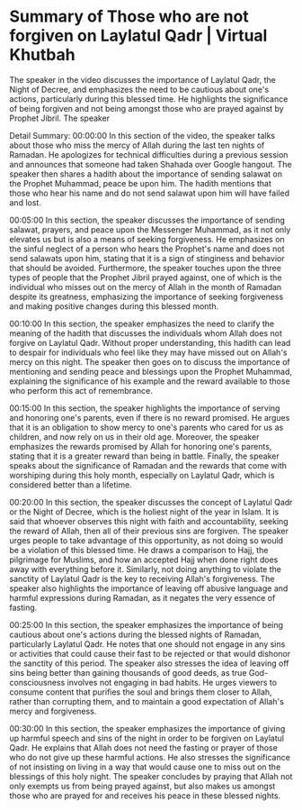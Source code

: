 # Summary of Those who are not forgiven on Laylatul Qadr | Virtual Khutbah

The speaker in the video discusses the importance of Laylatul Qadr, the Night of Decree, and emphasizes the need to be cautious about one's actions, particularly during this blessed time. He highlights the significance of being forgiven and not being amongst those who are prayed against by Prophet Jibril. The speaker

Detail Summary: 
00:00:00
In this section of the video, the speaker talks about those who miss the mercy of Allah during the last ten nights of Ramadan. He apologizes for technical difficulties during a previous session and announces that someone had taken Shahada over Google hangout. The speaker then shares a hadith about the importance of sending salawat on the Prophet Muhammad, peace be upon him. The hadith mentions that those who hear his name and do not send salawat upon him will have failed and lost.

00:05:00
In this section, the speaker discusses the importance of sending salawat, prayers, and peace upon the Messenger Muhammad, as it not only elevates us but is also a means of seeking forgiveness. He emphasizes on the sinful neglect of a person who hears the Prophet's name and does not send salawats upon him, stating that it is a sign of stinginess and behavior that should be avoided. Furthermore, the speaker touches upon the three types of people that the Prophet Jibril prayed against, one of which is the individual who misses out on the mercy of Allah in the month of Ramadan despite its greatness, emphasizing the importance of seeking forgiveness and making positive changes during this blessed month.

00:10:00
In this section, the speaker emphasizes the need to clarify the meaning of the hadith that discusses the individuals whom Allah does not forgive on Laylatul Qadr. Without proper understanding, this hadith can lead to despair for individuals who feel like they may have missed out on Allah's mercy on this night. The speaker then goes on to discuss the importance of mentioning and sending peace and blessings upon the Prophet Muhammad, explaining the significance of his example and the reward available to those who perform this act of remembrance.

00:15:00
In this section, the speaker highlights the importance of serving and honoring one's parents, even if there is no reward promised. He argues that it is an obligation to show mercy to one's parents who cared for us as children, and now rely on us in their old age. Moreover, the speaker emphasizes the rewards promised by Allah for honoring one's parents, stating that it is a greater reward than being in battle. Finally, the speaker speaks about the significance of Ramadan and the rewards that come with worshiping during this holy month, especially on Laylatul Qadr, which is considered better than a lifetime.

00:20:00
In this section, the speaker discusses the concept of Laylatul Qadr or the Night of Decree, which is the holiest night of the year in Islam. It is said that whoever observes this night with faith and accountability, seeking the reward of Allah, then all of their previous sins are forgiven. The speaker urges people to take advantage of this opportunity, as not doing so would be a violation of this blessed time. He draws a comparison to Hajj, the pilgrimage for Muslims, and how an accepted Hajj when done right does away with everything before it. Similarly, not doing anything to violate the sanctity of Laylatul Qadr is the key to receiving Allah's forgiveness. The speaker also highlights the importance of leaving off abusive language and harmful expressions during Ramadan, as it negates the very essence of fasting.

00:25:00
In this section, the speaker emphasizes the importance of being cautious about one's actions during the blessed nights of Ramadan, particularly Laylatul Qadr. He notes that one should not engage in any sins or activities that could cause their fast to be rejected or that would dishonor the sanctity of this period. The speaker also stresses the idea of leaving off sins being better than gaining thousands of good deeds, as true God-consciousness involves not engaging in bad habits. He urges viewers to consume content that purifies the soul and brings them closer to Allah, rather than corrupting them, and to maintain a good expectation of Allah's mercy and forgiveness.

00:30:00
In this section, the speaker emphasizes the importance of giving up harmful speech and sins of the night in order to be forgiven on Laylatul Qadr. He explains that Allah does not need the fasting or prayer of those who do not give up these harmful actions. He also stresses the significance of not insisting on living in a way that would cause one to miss out on the blessings of this holy night. The speaker concludes by praying that Allah not only exempts us from being prayed against, but also makes us amongst those who are prayed for and receives his peace in these blessed nights.

